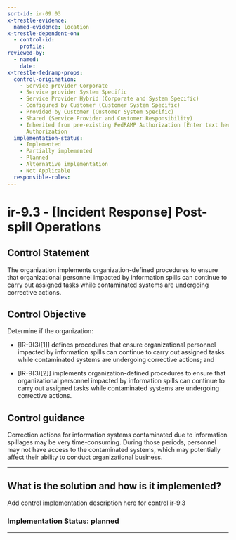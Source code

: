 ```yaml
---
sort-id: ir-09.03
x-trestle-evidence:
  named-evidence: location
x-trestle-dependent-on:
  - control-id:
    profile:
reviewed-by:
  - named:
    date:
x-trestle-fedramp-props:
  control-origination:
    - Service provider Corporate
    - Service provider System Specific
    - Service Provider Hybrid (Corporate and System Specific)
    - Configured by Customer (Customer System Specific)
    - Provided by Customer (Customer System Specific)
    - Shared (Service Provider and Customer Responsibility)
    - Inherited from pre-existing FedRAMP Authorization [Enter text here], Date of
      Authorization
  implementation-status:
    - Implemented
    - Partially implemented
    - Planned
    - Alternative implementation
    - Not Applicable
  responsible-roles:
---
```


# ir-9.3 - \[Incident Response\] Post-spill Operations

## Control Statement

The organization implements organization-defined procedures to ensure that organizational personnel impacted by information spills can continue to carry out assigned tasks while contaminated systems are undergoing corrective actions.

## Control Objective

Determine if the organization:

- \[IR-9(3)[1]\] defines procedures that ensure organizational personnel impacted by information spills can continue to carry out assigned tasks while contaminated systems are undergoing corrective actions; and

- \[IR-9(3)[2]\] implements organization-defined procedures to ensure that organizational personnel impacted by information spills can continue to carry out assigned tasks while contaminated systems are undergoing corrective actions.

## Control guidance

Correction actions for information systems contaminated due to information spillages may be very time-consuming. During those periods, personnel may not have access to the contaminated systems, which may potentially affect their ability to conduct organizational business.

______________________________________________________________________

## What is the solution and how is it implemented?

Add control implementation description here for control ir-9.3

### Implementation Status: planned

______________________________________________________________________
